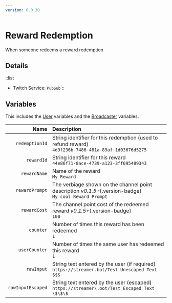 ```yaml
---
version: 0.0.30
---
```


# Reward Redemption
When someone redeems a reward redemption

## Details
::list
- Twitch Service: `PubSub`
::

## Variables
This includes the [User](/Variables/User-Variables) variables and the [Broadcaster](/Variables/Broadcaster) variables.

Name | Description
----:|:------------
`redemptionId` | String identifier for this redemption (used to refund reward) <br> `4d9f236b-7486-481a-89af-1d03676d5275`
`rewardId` | String identifier for this reward <br> `44e86f71-8ace-4739-a123-3ff095489343`
`rewardName` | Name of the reward <br> `My Reward`
`rewardPrompt` | The verbiage shown on the channel point description *v0.1.5+*{.version-badge} <br> `My cool Reward Prompt`
`rewardCost` | The channel point cost of the redeemed reward *v0.1.5+*{.version-badge}  <br> `100`
`counter` | Number of times this reward has been redeemed <br> `1`
`userCounter` | Number of times the same user has redeemed this reward <br> `1`
`rawInput` | String text entered by the user (if required) <br> `https://streamer.bot/Test Unescaped Text $$$`
`rawInputEscaped` | String text entered by the user (escaped) <br> `https://streamer\.bot/Test Escaped Text \$\$\$`